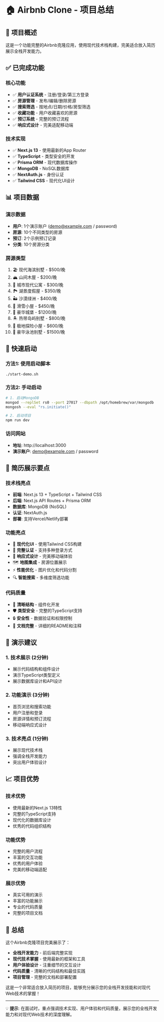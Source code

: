 # 🏠 Airbnb Clone - 项目总结

## 🎯 项目概述
这是一个功能完整的Airbnb克隆应用，使用现代技术栈构建，完美适合放入简历展示全栈开发能力。

## ✅ 已完成功能

### 核心功能
- ✅ **用户认证系统** - 注册/登录/第三方登录
- ✅ **房源管理** - 发布/编辑/删除房源
- ✅ **搜索筛选** - 按地点/日期/价格/房型筛选
- ✅ **收藏功能** - 用户收藏喜欢的房源
- ✅ **预订系统** - 完整的预订流程
- ✅ **响应式设计** - 完美适配移动端

### 技术实现
- ✅ **Next.js 13** - 使用最新的App Router
- ✅ **TypeScript** - 类型安全的开发
- ✅ **Prisma ORM** - 现代数据库操作
- ✅ **MongoDB** - NoSQL数据库
- ✅ **NextAuth.js** - 身份认证
- ✅ **Tailwind CSS** - 现代化UI设计

## 📊 项目数据

### 演示数据
- **用户**: 1个演示账户 (demo@example.com / password)
- **房源**: 10个不同类型的房源
- **预订**: 2个示例预订记录
- **分类**: 10个房源分类

### 房源类型
1. 🏖️ 现代海滨别墅 - $500/晚
2. 🏔️ 山间木屋 - $200/晚  
3. 🏢 城市现代公寓 - $300/晚
4. 🏞️ 湖景度假屋 - $350/晚
5. 🏜️ 沙漠绿洲 - $400/晚
6. 🎿 滑雪小屋 - $450/晚
7. 🏰 豪华城堡 - $1200/晚
8. 🏝️ 热带岛屿别墅 - $800/晚
9. 🧊 极地探险小屋 - $600/晚
10. 💎 豪华泳池别墅 - $1500/晚

## 🚀 快速启动

### 方法1: 使用启动脚本
```bash
./start-demo.sh
```

### 方法2: 手动启动
```bash
# 1. 启动MongoDB
mongod --replSet rs0 --port 27017 --dbpath /opt/homebrew/var/mongodb
mongosh --eval "rs.initiate()"

# 2. 启动项目
npm run dev
```

### 访问网站
- **地址**: http://localhost:3000
- **演示账户**: demo@example.com / password

## 💼 简历展示要点

### 技术栈亮点
- **前端**: Next.js 13 + TypeScript + Tailwind CSS
- **后端**: Next.js API Routes + Prisma ORM
- **数据库**: MongoDB (NoSQL)
- **认证**: NextAuth.js
- **部署**: 支持Vercel/Netlify部署

### 功能亮点
- 🎨 **现代化UI** - 使用Tailwind CSS构建
- 🔐 **完整认证** - 支持多种登录方式
- 📱 **响应式设计** - 完美移动端体验
- 🗺️ **地图集成** - 房源位置展示
- ⚡ **性能优化** - 图片优化和代码分割
- 🔍 **智能搜索** - 多维度筛选功能

### 代码质量
- 📁 **清晰结构** - 组件化开发
- 🛡️ **类型安全** - 完整的TypeScript支持
- 🔒 **安全性** - 数据验证和权限控制
- 📝 **文档完整** - 详细的README和注释

## 🎥 演示建议

### 1. 技术展示 (2分钟)
- 展示代码结构和组件设计
- 演示TypeScript类型定义
- 展示数据库设计和API设计

### 2. 功能演示 (3分钟)
- 首页浏览和搜索功能
- 用户注册和登录
- 房源详情和预订流程
- 移动端响应式设计

### 3. 技术亮点 (1分钟)
- 展示现代技术栈
- 强调全栈开发能力
- 突出用户体验设计

## 📈 项目优势

### 技术优势
- 使用最新的Next.js 13特性
- 完整的TypeScript支持
- 现代化的数据库设计
- 优秀的代码组织结构

### 功能优势
- 完整的用户流程
- 丰富的交互功能
- 优秀的用户体验
- 完美的移动端适配

### 展示优势
- 真实可用的演示
- 丰富的功能展示
- 专业的代码质量
- 完整的项目文档

## 🌟 总结

这个Airbnb克隆项目完美展示了：
- **全栈开发能力** - 前后端完整实现
- **现代技术掌握** - 使用最新的框架和工具
- **用户体验设计** - 注重细节的交互设计
- **代码质量** - 清晰的代码结构和最佳实践
- **项目管理** - 完整的文档和部署配置

这是一个非常适合放入简历的项目，能够充分展示您的全栈开发技能和对现代Web技术的掌握！

---

💡 **提示**: 在面试时，重点强调技术实现、用户体验和代码质量，展示您的全栈开发能力和对现代Web技术的深度理解。


